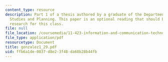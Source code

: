 ```yaml
---
content_type: resource
description: Part 1 of a thesis authored by a graduate of the Department of Urban
  Studies and Planning. This paper is an optional reading that should be useful in
  research for this class.
file: null
file_location: /coursemedia/11-423-information-and-communication-technologies-in-community-development-spring-2004/ffb6a1de0037d8e23f48da68b28b44fb_gonzalez1_29.pdf
file_type: application/pdf
resourcetype: Document
title: gonzalez1_29.pdf
uid: ffb6a1de-0037-d8e2-3f48-da68b28b44fb
---
```


